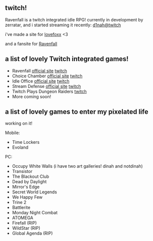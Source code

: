 ## twitch! 

Ravenfall is a twitch integrated idle RPG! currently in development by zerratar, and i started streaming it recently: [d1nah@twitch](https://twitch.tv/d1nah)

i've made a site for [lovefoxx](https://pleasance.github.io/lovefoxx/) <3

and a fansite for [Ravenfall](https://ravenfall.rabbits.xyz/)

## a list of lovely Twitch integrated games!
- Ravenfall [official site](https://www.ravenfall.stream/) [twitch](https://twitch.tv/zerratar)
- Choice Chamber [official site](https://choicechamber.com/) [twitch](https://www.twitch.tv/directory/game/choice%20chamber)
- Idle Office [official site](https://ldjam.com/events/ludum-dare/45/idle-office-inc) [twitch](https://www.twitch.tv/friikydev)
- Stream Defense [official site](http://www.streamdefense.com/) [twitch](https://www.twitch.tv/archonthewizard)
- Twitch Plays Dungeon Raiders [twitch](https://www.twitch.tv/room_001)
- More coming soon!

## a list of lovely games to enter my pixelated life

working on it!

Mobile:
- Time Lockers
- Evoland

PC:
- Occupy White Walls (i have two art galleries! dinah and notdinah)
- Transistor
- The Blackout Club
- Dead by Daylight
- Mirror's Edge
- Secret World Legends
- We Happy Few
- Trine 2
- Battlerite
- Monday Night Combat
- ATOMEGA
- Firefall (RIP)
- WildStar (RIP)
- Global Agenda (RIP)
